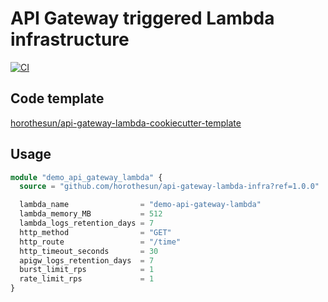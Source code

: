 # API Gateway triggered Lambda infrastructure

[![CI](https://github.com/horothesun/api-gateway-lambda-infra/actions/workflows/ci.yml/badge.svg)](https://github.com/horothesun/api-gateway-lambda-infra/actions/workflows/ci.yml)

## Code template

[horothesun/api-gateway-lambda-cookiecutter-template](https://github.com/horothesun/api-gateway-lambda-cookiecutter-template)

## Usage

```terraform
module "demo_api_gateway_lambda" {
  source = "github.com/horothesun/api-gateway-lambda-infra?ref=1.0.0"

  lambda_name                = "demo-api-gateway-lambda"
  lambda_memory_MB           = 512
  lambda_logs_retention_days = 7
  http_method                = "GET"
  http_route                 = "/time"
  http_timeout_seconds       = 30
  apigw_logs_retention_days  = 7
  burst_limit_rps            = 1
  rate_limit_rps             = 1
}
```
